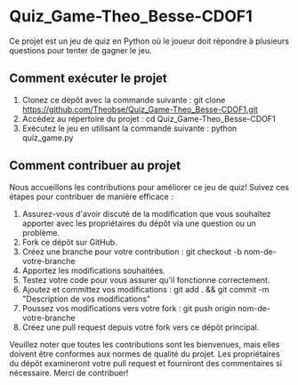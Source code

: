 # Quiz_Game-Theo_Besse-CDOF1

Ce projet est un jeu de quiz en Python où le joueur doit répondre à plusieurs questions pour tenter de gagner le jeu.

## Comment exécuter le projet

1. Clonez ce dépôt avec la commande suivante : git clone https://github.com/Theobse/Quiz_Game-Theo_Besse-CDOF1.git
2. Accédez au répertoire du projet : cd Quiz_Game-Theo_Besse-CDOF1
3. Exécutez le jeu en utilisant la commande suivante : python quiz_game.py

## Comment contribuer au projet

Nous accueillons les contributions pour améliorer ce jeu de quiz! Suivez ces étapes pour contribuer de manière efficace :

1. Assurez-vous d'avoir discuté de la modification que vous souhaitez apporter avec les propriétaires du dépôt via une question ou un problème.
2. Fork ce dépôt sur GitHub.
3. Créez une branche pour votre contribution : git checkout -b nom-de-votre-branche
4. Apportez les modifications souhaitées.
5. Testez votre code pour vous assurer qu'il fonctionne correctement.
6. Ajoutez et committez vos modifications : git add . && git commit -m "Description de vos modifications"
7. Poussez vos modifications vers votre fork : git push origin nom-de-votre-branche
8. Créez une pull request depuis votre fork vers ce dépôt principal.

Veuillez noter que toutes les contributions sont les bienvenues, mais elles doivent être conformes aux normes de qualité du projet. Les propriétaires du dépôt examineront votre pull request et fourniront des commentaires si nécessaire. Merci de contribuer!
